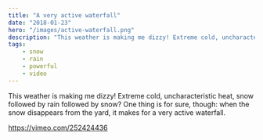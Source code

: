 ```yaml
---
title: "A very active waterfall"
date: "2018-01-23"
hero: "/images/active-waterfall.png"
description: "This weather is making me dizzy! Extreme cold, uncharacteristic heat, snow followed by rain followed by snow? One thing is for sure, though: when the snow disappears from the yard, it makes for a very active waterfall."
tags:
    - snow
    - rain
    - powerful
    - video
---
```


This weather is making me dizzy! Extreme cold, uncharacteristic heat, snow followed by rain followed by snow? One thing is for sure, though: when the snow disappears from the yard, it makes for a very active waterfall.

https://vimeo.com/252424436
